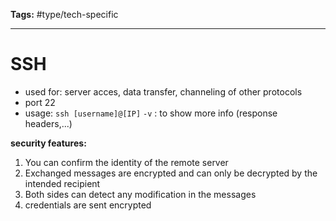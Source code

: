 **Tags:** #type/tech-specific 

---
# SSH
-  used for: server acces, data transfer, channeling of other protocols
- port 22
- usage: `ssh [username]@[IP]`
`-v` : to show more info (response headers,...)

**security features:**
1. You can confirm the identity of the remote server
2. Exchanged messages are encrypted and can only be decrypted by the intended recipient
3. Both sides can detect any modification in the messages
4. credentials are sent encrypted